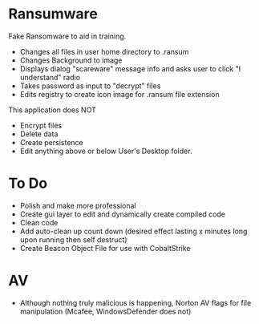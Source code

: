 # Ransumware
Fake Ransomware to aid in training. 

- Changes all files in user home directory to <FILE>.ransum
- Changes Background to image
- Displays dialog "scareware" message info and asks user to click "I understand" radio
- Takes password as input to "decrypt" files 
- Edits registry to create icon image for .ransum file extension 

This application does NOT
- Encrypt files
- Delete data
- Create persistence
- Edit anything above or below User's Desktop folder. 

# To Do
- Polish and make more professional
- Create gui layer to edit and dynamically create compiled code
- Clean code
- Add auto-clean up count down (desired effect lasting x minutes long upon running then self destruct)
- Create Beacon Object File for use with CobaltStrike
  
# AV
- Although nothing truly malicious is happening, Norton AV flags for file manipulation (Mcafee, WindowsDefender does not)
